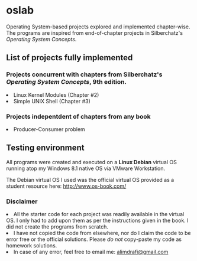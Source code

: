 # oslab
Operating System-based projects explored and implemented chapter-wise. 
The programs are inspired from end-of-chapter projects in Silberchatz's _Operating System Concepts_.

## List of projects fully implemented

### Projects concurrent with chapters from Silberchatz's _Operating System Concepts_, 9th edition.
<li> Linux Kernel Modules (Chapter #2) <br>
<li> Simple UNIX Shell (Chapter #3) <br>
  
### Projects indepentdent of chapters from any book
  <li> Producer-Consumer problem

## Testing environment
All programs were created and executed on a **Linux Debian** virtual OS running atop my Windows 8.1 native OS via VMware Workstation.

The Debian virtual OS I used was the official virtual OS provided as a student resource here: http://www.os-book.com/ 

### Disclaimer
<li> All the starter code for each project was readily available in the virtual OS. I only had to add upon them as per the instructions given in the book. I did not create the programs from scratch.
<li> I have not copied the code from elsewhere, nor do I claim the code to be error free or the official solutions. 
Please <em>do not</em> copy-paste my code as homework solutions.
<li> In case of any error, feel free to email me: <a href="mailto:alimdrafi@gmail.com" target="_blank"> alimdrafi@gmail.com </a>
